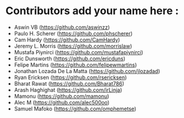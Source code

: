 # Contributors add your name here :

- Aswin VB (https://github.com/aswinzz)
- Paulo H. Scherer (https://github.com/phscherer)
- Cam Hardy (https://github.com/CamHardy)
- Jeremy L. Morris (https://github.com/morrislaw)
- Mustafa Piynirci (https://github.com/mustafapiynirci)
- Eric Dunsworth (https://github.com/ericduns)
- Felipe Martins (https://github.com/felipewmartins)
- Jonathan Lozada De La Matta (https://github.com/jlozadad)
- Ryan Ericksen (https://github.com/rsericksen)
- Bharat Rawat (https://github.com/Bharat786)
- Arash Haghighat (https://github.com/irLinja)
- Mamonu (https://github.com/mamonu)
- Alec M (https://github.com/alec500oo)
- Samuel Mafoko (https://github.com/omphemetse)

